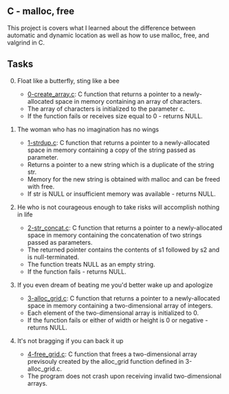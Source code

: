 ## C - malloc, free

This project is covers what I learned about the difference between automatic and dynamic location as well as how to use malloc, free, and valgrind in C.

## Tasks

0. Float like a butterfly, sting like a bee

	- [0-create_array.c](https://github.com/Callistus25/alx-low_level_programming/blob/master/0x0B-malloc_free/0-create_array.c): C function that returns a pointer to a newly-allocated space in memory containing an array of characters.
	- The array of characters is initialized to the parameter c.
	- If the function fails or receives size equal to 0 - returns NULL.
1. The woman who has no imagination has no wings

	- [1-strdup.c](https://github.com/Callistus25/alx-low_level_programming/blob/master/0x0B-malloc_free/1-strdup.c): C function that returns a pointer to a newly-allocated space in memory containing a copy of the string passed as parameter.
	- Returns a pointer to a new string which is a duplicate of the string str.
	- Memory for the new string is obtained with malloc and can be freed with free.
	- If str is NULL or insufficient memory was available - returns NULL.
2. He who is not courageous enough to take risks will accomplish nothing in life

	- [2-str_concat.c](https://github.com/Callistus25/alx-low_level_programming/blob/master/0x0B-malloc_free/2-str_concat.c): C function that returns a pointer to a newly-allocated space in memory containing the concatenation of two strings passed as parameters.
	- The returned pointer contains the contents of s1 followed by s2 and is null-terminated.
	- The function treats NULL as an empty string.
	- If the function fails - returns NULL.
3. If you even dream of beating me you'd better wake up and apologize

	- [3-alloc_grid.c](https://github.com/Callistus25/alx-low_level_programming/blob/master/0x0B-malloc_free/3-alloc_grid.c): C function that returns a pointer to a newly-allocated space in memory containing a two-dimensional array of integers.
	- Each element of the two-dimensional array is initialized to 0.
	- If the function fails or either of width or height is 0 or negative - returns NULL.
4. It's not bragging if you can back it up

	- [4-free_grid.c](https://github.com/Callistus25/alx-low_level_programming/blob/master/0x0B-malloc_free/4-free_grid.c): C function that frees a two-dimensional array previsouly created by the alloc_grid function defined in 3-alloc_grid.c.
	- The program does not crash upon receiving invalid two-dimensional arrays.

